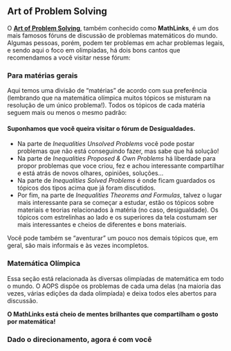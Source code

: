 
## Art of Problem Solving

O **[Art of Problem Solving](http://www.artofproblemsolving.com)**, também conhecido como **MathLinks**, é um dos mais famosos fóruns de discussão de problemas matemáticos do mundo. Algumas pessoas, porém, podem ter problemas em achar problemas legais, e sendo aqui o foco em olimpíadas, há dois bons cantos que recomendamos a você visitar nesse fórum:

### Para matérias gerais

Aqui temos uma divisão de “matérias” de acordo com sua preferência (lembrando que na matemática olímpica muitos tópicos se misturam na resolução de um único problema!). Todos os tópicos de cada matéria seguem mais ou menos o mesmo padrão:

#### **Suponhamos que você queira visitar o fórum de Desigualdades.**

- Na parte de *Inequalities Unsolved Problems* você pode postar problemas que não está conseguindo fazer, mas sabe que há solução!
- Na parte de *Inequalities Proposed & Own Problems* há liberdade para propor problemas que voce criou, fez e achou interessante compartilhar e está atrás de novos olhares, opiniões, soluções…
- Na parte de *Inequalities Solved Problems* é onde ficam guardados os tópicos dos tipos acima que já foram discutidos.
- Por fim, na parte de *Inequalities Theorems and Formulas*, talvez o lugar mais interessante para se começar a estudar, estão os tópicos sobre materiais e teorias relacionados à matéria (no caso, desigualdade). Os tópicos com estrelinhas ao lado e os superiores da tela costumam ser mais interessantes e cheios de diferentes e bons materiais.

Você pode também se “aventurar” um pouco nos demais tópicos que, em geral, são mais informais e às vezes incompletos.

### Matemática Olímpica

Essa seção está relacionada às diversas olimpíadas de matemática em todo o mundo. O AOPS dispõe os problemas de cada uma delas (na maioria das vezes, várias edições da dada olimpíada) e deixa todos eles abertos para discussão.

**O MathLinks está cheio de mentes brilhantes que compartilham o gosto por matemática!**

### Dado o direcionamento, agora é com você
